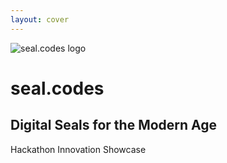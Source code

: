 ```yaml
---
layout: cover
---
```


<div class="flex flex-col items-center justify-center h-full text-center">
  <img src="/logo.svg" alt="seal.codes logo" class="w-32 h-32 mb-8" />
  <h1 class="text-6xl font-bold mb-4">seal.codes</h1>
  <h2 class="text-2xl font-light">Digital Seals for the Modern Age</h2>
  <div class="mt-8 text-lg opacity-75">
    Hackathon Innovation Showcase
  </div>
</div>

<!--
Thank you for your time today. I want to talk about something we all engage in every single moment of our lives: human interaction. And at the heart of every interaction lies one fundamental element - trust. Today I'll show you how we're bringing that trust back to our digital world with seal.codes.
-->